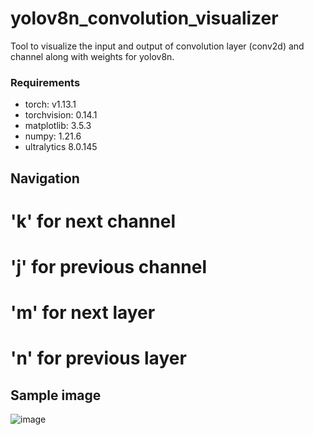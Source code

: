 # yolov8n_convolution_visualizer
Tool to visualize the input and output of convolution layer (conv2d) and channel along with weights for yolov8n.


### Requirements
- torch:        v1.13.1
- torchvision:  0.14.1
- matplotlib:   3.5.3
- numpy:        1.21.6
- ultralytics   8.0.145

## Navigation
# 'k' for next channel
# 'j' for previous channel
# 'm' for next layer
# 'n' for previous layer

## Sample image
![image](https://github.com/user-attachments/assets/72b98af5-7b35-42b7-8be6-44c63ed54684)
